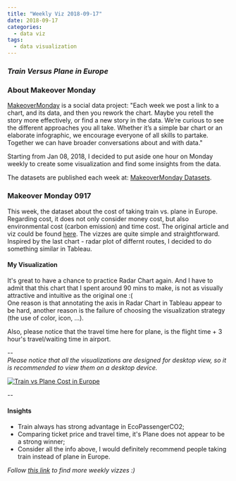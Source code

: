 ```yaml
---
title: "Weekly Viz 2018-09-17"
date: 2018-09-17
categories:
  - data viz
tags:
  - data visualization
---
```


### *Train Versus Plane in Europe*


### About Makeover Monday

[MakeoverMonday](http://www.makeovermonday.co.uk/) is a social data project:
"Each week we post a link to a chart, and its data, and then you rework the chart.
Maybe you retell the story more effectively, or find a new story in the data.
We’re curious to see the different approaches you all take. Whether it’s a simple bar chart or an elaborate infographic, we encourage everyone of all skills to partake.
Together we can have broader conversations about and with data."

Starting from Jan 08, 2018, I decided to put aside one hour on Monday weekly to create some visualization and find some insights from the data.

The datasets are published each week at: [MakeoverMonday Datasets](http://www.makeovermonday.co.uk/data/).

### Makeover Monday 0917

This week, the dataset about the cost of taking train vs. plane in Europe. Regarding cost, it does not only consider money cost, but also environmental cost (carbon emission) and time cost. The original article and viz could be found [here](https://www.dw.com/en/trains-vs-planes-whats-the-real-cost-of-travel/a-45209552). The vizzes are quite simple and straightforward. Inspired by the last chart - radar plot of differnt routes, I decided to do something similar in Tableau.  


#### My Visualization

It's great to have a chance to practice Radar Chart again. And I have to admit that this chart that I spent around 90 mins to make, is not as visually attractive and intuitive as the original one :(  
One reason is that annotating the axis in Radar Chart in Tableau appear to be hard, another reason is the failure of choosing the visualization strategy (the use of color, icon, ...).  

Also, please notice that the travel time here for plane, is the flight time + 3 hour's travel/waiting time in airport.  

--  
*Please notice that all the visualizations are designed for desktop view, so it is recommended to view them on a desktop device.*  

<div class='tableauPlaceholder' id='viz1537238348648' style='position: relative'>
<noscript><a href='#'>
  <img alt='Train vs Plane Cost in Europe ' src='https:&#47;&#47;public.tableau.com&#47;static&#47;images&#47;Ma&#47;MakeOverMonday0917&#47;TrainvsPlaneCostinEurope&#47;1_rss.png' style='border: none' />
</a></noscript>
<object class='tableauViz'  style='display:none;'>
  <param name='host_url' value='https%3A%2F%2Fpublic.tableau.com%2F' />
  <param name='embed_code_version' value='3' />
  <param name='site_root' value='' />
  <param name='name' value='MakeOverMonday0917&#47;TrainvsPlaneCostinEurope' />
  <param name='tabs' value='no' />
  <param name='toolbar' value='yes' />
  <param name='static_image' value='https:&#47;&#47;public.tableau.com&#47;static&#47;images&#47;Ma&#47;MakeOverMonday0917&#47;TrainvsPlaneCostinEurope&#47;1.png' />
  <param name='animate_transition' value='yes' />
  <param name='display_static_image' value='yes' />
  <param name='display_spinner' value='yes' />
  <param name='display_overlay' value='yes' />
  <param name='display_count' value='yes' />
  <param name='filter' value='publish=yes' />
</object></div>               
<script type='text/javascript'>              
  var divElement = document.getElementById('viz1537238348648');         
  var vizElement = divElement.getElementsByTagName('object')[0];    
  vizElement.style.width='800px';vizElement.style.height='1027px';    
  var scriptElement = document.createElement('script');                   
  scriptElement.src = 'https://public.tableau.com/javascripts/api/viz_v1.js';      
  vizElement.parentNode.insertBefore(scriptElement, vizElement);   
</script>  


--  

#### Insights
* Train always has strong advantage in EcoPassengerCO2;  
* Comparing ticket price and travel time, it's Plane does not appear to be a strong winner;  
* Consider all the info above, I would definitely recommend people taking train instead of plane in Europe.  


*Follow [this link](https://yudong-94.github.io/personal-website/project/MakeOverMonday2018/) to find more weekly vizzes :)*